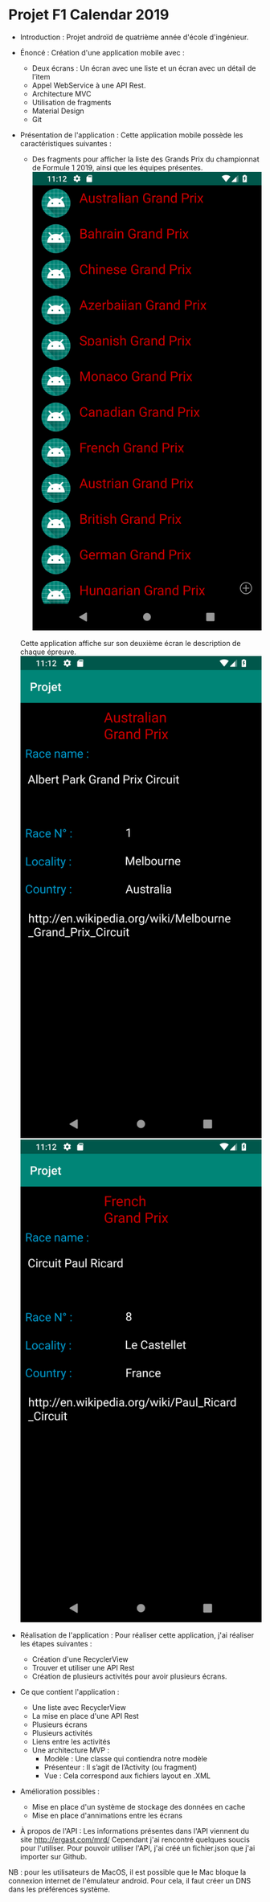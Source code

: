 # Projet F1 Calendar 2019

- Introduction :
Projet androïd de quatrième année d'école d'ingénieur. 

- Énoncé :
  Création d'une application mobile avec :
  - Deux écrans : Un écran avec une liste et un écran avec un détail de l’item
  - Appel WebService à une API Rest.
  - Architecture MVC
  - Utilisation de fragments
  - Material Design
  - Git
  
- Présentation de l'application :
  Cette application mobile possède les caractéristiques suivantes :
  - Des fragments pour afficher la liste des Grands Prix du championnat de Formule 1 2019, ainsi que les équipes présentes.
  ![Alt text](https://github.com/William-Henry/Projet/blob/master/Screenshot_1553638361.png)
  
  Cette application affiche sur son deuxième écran le description de chaque épreuve.
  ![Alt text](https://github.com/William-Henry/Projet/blob/master/Screenshot_1553638343.png)
  ![Alt text](https://github.com/William-Henry/Projet/blob/master/Screenshot_1553638369.png)
  
  
- Réalisation de l'application :
  Pour réaliser cette application, j'ai réaliser les étapes suivantes :
  - Création d'une RecyclerView
  - Trouver et utiliser une API Rest
  - Création de plusieurs activités pour avoir plusieurs écrans.
  
  
- Ce que contient l'application :
  - Une liste avec RecyclerView
  - La mise en place d'une API Rest
  - Plusieurs écrans
  - Plusieurs activités
  - Liens entre les activités
  - Une architecture MVP :
    - Modèle : Une classe qui contiendra notre modèle
    - Présenteur : Il s’agit de l’Activity (ou fragment)
    - Vue : Cela correspond aux fichiers layout en .XML


- Amélioration possibles :
  - Mise en place d'un système de stockage des données en cache
  - Mise en place d'annimations entre les écrans
  

- À propos de l'API :
  Les informations présentes dans l'API viennent du site http://ergast.com/mrd/
  Cependant j'ai rencontré quelques soucis pour l'utiliser. Pour pouvoir utiliser l'API, j'ai créé un fichier.json que j'ai importer sur Github.


NB : pour les utilisateurs de MacOS, il est possible que le Mac bloque la connexion internet de l'émulateur android. Pour cela, il faut créer un DNS dans les préférences système.
